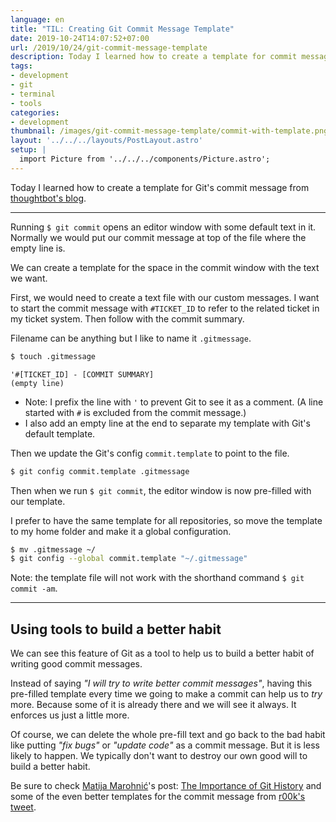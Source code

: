 ```yaml
---
language: en
title: "TIL: Creating Git Commit Message Template"
date: 2019-10-24T14:07:52+07:00
url: /2019/10/24/git-commit-message-template
description: Today I learned how to create a template for commit message it Git
tags:
- development
- git
- terminal
- tools
categories:
- development
thumbnail: /images/git-commit-message-template/commit-with-template.png
layout: '../../../layouts/PostLayout.astro'
setup: |
  import Picture from '../../../components/Picture.astro';
---
```


Today I learned how to create a template for Git's commit message
from [thoughtbot's blog](https://thoughtbot.com/blog/better-commit-messages-with-a-gitmessage-template).

---

Running `$ git commit` opens an editor window with some default text in it.
Normally we would put our commit message at top of the file where the empty line is.

We can create a template for the space in the commit window
with the text we want.

First, we would need to create a text file with our custom messages.
I want to start the commit message with `#TICKET_ID` to refer to the
related ticket in my ticket system. Then follow with the commit summary.

Filename can be anything but I like to name it `.gitmessage`.

```sh
$ touch .gitmessage
```

```text
'#[TICKET_ID] - [COMMIT SUMMARY]
(empty line)
```

- Note: I prefix the line with `'` to prevent Git to see it as a comment.
(A line started with `#` is excluded from the commit message.)
- I also add an empty line at the end to separate my template with Git's default template.

Then we update the Git's config `commit.template` to point to the file.

```sh
$ git config commit.template .gitmessage
```

Then when we run `$ git commit`, the editor window is now pre-filled with our template.

<Picture
  src="/images/git-commit-message-template/commit-with-template.png"
  alt="git commit with template"
  caption="commit message with pre-filled template"
/>

I prefer to have the same template for all repositories,
so move the template to my home folder and make it a global configuration.

```sh
$ mv .gitmessage ~/
$ git config --global commit.template "~/.gitmessage"
```

Note: the template file will not work with the shorthand command `$ git commit -am`.

---

## Using tools to build a better habit

We can see this feature of Git as a tool to help us to build a better habit
of writing good commit messages.

Instead of saying _"I will try to write better commit messages"_,
having this pre-filled template every time we going to make a commit
can help us to _try_ more. Because some of it is already there
and we will see it always. It enforces us just a little more.

Of course, we can delete the whole pre-fill text and go back
to the bad habit like putting _"fix bugs"_ or _"update code"_ as a commit message.
But it is less likely to happen. We typically don't want to destroy our own good will
to build a better habit.

Be sure to check [Matija Marohnić](https://silvenon.com)'s post:
[The Importance of Git History](https://silvenon.com/blog/better-git-history/introduction)
and some of the even better templates for the commit message from
[r00k's tweet](https://twitter.com/r00k/status/1175100703829909505).
